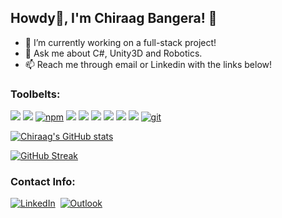 ## Howdy🤠, I'm Chiraag Bangera! 👋

- 🌱 I’m currently working on a full-stack project!
- 💬 Ask me about C#, Unity3D and Robotics.
- 📫 Reach me through email or Linkedin with the links below!

### Toolbelts:   

<a href="https://docs.microsoft.com/en-us/dotnet/csharp/"><img src="https://img.shields.io/badge/c%23-%23239120.svg?style=for-the-badge&logo=c-sharp&logoColor=white" /></a>
<a href="https://unity.com/"><img src="https://img.shields.io/badge/unity-%23000000.svg?style=for-the-badge&logo=unity&logoColor=white" /></a>
<a href="https://www.npmjs.com/"><img alt="npm" src="https://img.shields.io/badge/-NPM-CB3837?style=flat-square&logo=npm&logoColor=white" /></a>
<a href="https://azure.microsoft.com/en-us/"><img src="https://img.shields.io/badge/azure-%230072C6.svg?style=for-the-badge&logo=azure-devops&logoColor=white" /></a>
<a href="https://www.microsoft.com/en-us/sql-server/sql-server-downloads"><img src="https://img.shields.io/badge/Microsoft%20SQL%20Sever-CC2927?style=for-the-badge&logo=microsoft%20sql%20server&logoColor=white" /></a>
<a href="https://developer.mozilla.org/en-US/docs/Web/JavaScript"><img src="https://img.shields.io/badge/-JavaScript-F7DF1E?logo=JavaScript&logoColor=333333" /></a>
<a href="https://www.npmjs.com/package/express"><img src="https://img.shields.io/badge/-Express.js-000000?logo=Express" /></a>
<a href="https://developer.mozilla.org/en-US/docs/Web/CSS"><img src="https://img.shields.io/badge/-CSS3-1572B6?logo=CSS3" /></a>
<a href="https://developer.mozilla.org/en-US/docs/Web/HTML"><img src="https://img.shields.io/badge/-HTML5-E34F26?logo=HTML5&logoColor=ffffff" /></a>
<a href="#"><img alt="git" src="https://img.shields.io/badge/-Git-F05032?style=flat-square&logo=git&logoColor=white" /></a>

[![Chiraag's GitHub stats](https://github-readme-stats.vercel.app/api?username=devjock&count_private=true&theme=dark)](https://github.com/devjock/github-readme-stats)

[![GitHub Streak](https://github-readme-streak-stats.herokuapp.com/?user=devjock&theme=dark)](https://git.io/streak-stats)

### Contact Info:
<p> 
<a href="https://www.linkedin.com/in/chiraagbangera/"><img src="https://img.shields.io/badge/linkedin-%230077B5.svg?&style=for-the-badge&logo=linkedin&logoColor=white" alt="LinkedIn" /></a>&nbsp; 
<a href="mailto:chiraag.bangera@live.com?subject=From GitHub"><img src="https://img.shields.io/badge/Microsoft_Outlook-0078D4?style=for-the-badge&logo=microsoft-outlook&logoColor=white" alt="Outlook"/></a>&nbsp;
</p>
                  
